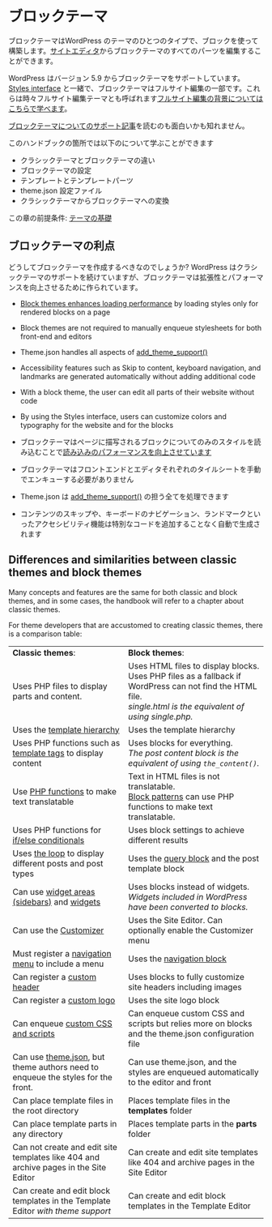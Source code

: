 <!--
# Block themes
-->
# ブロックテーマ

<!--
A block theme is a type of WordPress theme built using blocks. You can edit all parts of a block theme in the [Site Editor](https://wordpress.org/support/article/site-editor/).
-->
ブロックテーマはWordPress のテーマのひとつのタイプで、ブロックを使って構築します。[サイトエディタ](https://wordpress.org/support/article/site-editor/)からブロックテーマのすべてのパーツを編集することができます。

<!--
WordPress supports block themes from version 5.9. Together with the [Styles interface](https://wordpress.org/support/article/styles-overview/), block themes are part of full site editing. They are sometimes called full site editing themes. [Learn about the background to full site editing](https://developer.wordpress.org/block-editor/getting-started/full-site-editing/).
-->
WordPress はバージョン 5.9 からブロックテーマをサポートしています。[Styles interface](https://wordpress.org/support/article/styles-overview/) と一緒で、ブロックテーマはフルサイト編集の一部です。これらは時々フルサイト編集テーマとも呼ばれます[フルサイト編集の背景についてはこちらで学べます](https://developer.wordpress.org/block-editor/getting-started/full-site-editing/)。

<!--
You may also be interested in reading the [support article about block themes](https://wordpress.org/support/article/block-themes/).
-->
[ブロックテーマについてのサポート記事](https://wordpress.org/support/article/block-themes/)を読むのも面白いかも知れません。

<!--
In this part of the handbook, you will learn about:
-->
このハンドブックの箇所では以下のについて学ぶことができます

<!--
*   The differences between classic themes and block themes
*   Block theme setup
*   Templates and template parts
*   The theme.json configuration file
*   Converting classic themes to block themes
-->
*   クラシックテーマとブロックテーマの違い
*   ブロックテーマの設定
*   テンプレートとテンプレートパーツ
*   theme.json 設定ファイル
*   クラシックテーマからブロックテーマへの変換

<!--
Prerequisits for this chapter: [Theme Basics](https://developer.wordpress.org/themes/basics/)
-->
この章の前提条件: [テーマの基礎](https://developer.wordpress.org/themes/basics/)

<!--
## The benefits of block themes
-->
## ブロックテーマの利点

<!--
Why should you create block themes? While WordPress continues to support classic themes, block themes are built to improve scalability and performance.
-->
どうしてブロックテーマを作成するべきなのでしょうか? WordPress はクラシックテーマのサポートを続けていますが、ブロックテーマは拡張性とパフォーマンスを向上させるために作られています。

*   [Block themes enhances loading performance](https://make.wordpress.org/core/2021/07/01/block-styles-loading-enhancements-in-wordpress-5-8/) by loading styles only for rendered blocks on a page
*   Block themes are not required to manually enqueue stylesheets for both front-end and editors
*   Theme.json handles all aspects of [add_theme_support()](https://developer.wordpress.org/reference/functions/add_theme_support/)
*   Accessibility features such as Skip to content, keyboard navigation, and landmarks are generated automatically without adding additional code
*   With a block theme, the user can edit all parts of their website without code
*   By using the Styles interface, users can customize colors and typography for the website and for the blocks

*  ブロックテーマはページに描写されるブロックについてのみのスタイルを読み込むことで[読み込みのパフォーマンスを向上させています](https://make.wordpress.org/core/2021/07/01/block-styles-loading-enhancements-in-wordpress-5-8/)
*  ブロックテーマはフロントエンドとエディタそれぞれのタイルシートを手動でエンキューする必要がありません
*  Theme.json は [add_theme_support()](https://developer.wordpress.org/reference/functions/add_theme_support/) の担う全てを処理できます
*  コンテンツのスキップや、キーボードのナビゲーション、ランドマークといったアクセシビリティ機能は特別なコードを追加することなく自動で生成されます


## Differences and similarities between classic themes and block themes

Many concepts and features are the same for both classic and block themes, and in some cases, the handbook will refer to a chapter about classic themes.

For theme developers that are accustomed to creating classic themes, there is a comparison table:

<table><tbody><tr><td><strong>Classic themes</strong>:</td><td><strong>Block themes</strong>:</td></tr><tr><td>Uses PHP files to display parts and content.</td><td>Uses HTML files to display blocks.<br>Uses PHP files as a fallback if WordPress can not find the HTML file.<br><em>single.html is the equivalent of using single.php.</em></td></tr><tr><td>Uses the <a href="https://developer.wordpress.org/themes/basics/template-hierarchy/" data-type="URL" data-id="https://developer.wordpress.org/themes/basics/template-hierarchy/">template hierarchy</a></td><td>Uses the template hierarchy</td></tr><tr><td>Uses PHP functions such as <a href="https://developer.wordpress.org/themes/basics/template-tags/" data-type="URL" data-id="https://developer.wordpress.org/themes/basics/template-tags/">template tags</a> to display content</td><td>Uses blocks for everything.<br><em>The post content block is the equivalent of using <code>the_content()</code>.</em></td></tr><tr><td>Use&nbsp;<a rel="noreferrer noopener" href="https://developer.wordpress.org/apis/handbook/internationalization/" target="_blank">PHP functions</a>&nbsp;to make text translatable</td><td>Text in HTML files is not translatable.<br><a rel="noreferrer noopener" href="https://developer.wordpress.org/block-editor/reference-guides/block-api/block-patterns/" target="_blank">Block patterns</a>&nbsp;can use PHP functions to make text translatable.</td></tr><tr><td>Uses PHP functions for <a href="https://developer.wordpress.org/themes/basics/conditional-tags/" data-type="URL" data-id="https://developer.wordpress.org/themes/basics/conditional-tags/">if/else conditionals</a></td><td>Uses block settings to achieve different results</td></tr><tr><td>Uses <a href="https://developer.wordpress.org/themes/basics/the-loop/" data-type="URL" data-id="https://developer.wordpress.org/themes/basics/the-loop/">the loop</a> to display different posts and post types</td><td>Uses the <a href="https://wordpress.org/support/article/query-loop-block/" data-type="URL" data-id="https://wordpress.org/support/article/query-loop-block/">query block</a> and the post template block</td></tr><tr><td>Can use <a href="https://developer.wordpress.org/themes/functionality/sidebars/" data-type="URL" data-id="https://developer.wordpress.org/themes/functionality/sidebars/">widget areas (sidebars)</a> and <a href="https://developer.wordpress.org/themes/functionality/widgets/" data-type="URL" data-id="https://developer.wordpress.org/themes/functionality/widgets/">widgets</a></td><td>Uses blocks instead of widgets. <em>Widgets included in WordPress have been converted to blocks.</em></td></tr><tr><td>Can use the <a href="https://developer.wordpress.org/themes/customize-api/" data-type="URL" data-id="https://developer.wordpress.org/themes/customize-api/">Customizer</a></td><td>Uses the Site Editor. Can optionally enable the Customizer menu</td></tr><tr><td>Must register a <a href="https://developer.wordpress.org/themes/functionality/navigation-menus/" data-type="URL" data-id="https://developer.wordpress.org/themes/functionality/navigation-menus/">navigation menu</a> to include a menu</td><td>Uses the <a href="https://wordpress.org/support/article/navigation-block/" data-type="URL" data-id="https://wordpress.org/support/article/navigation-block/">navigation block</a></td></tr><tr><td>Can register a <a href="https://developer.wordpress.org/themes/functionality/custom-headers/" data-type="URL" data-id="https://developer.wordpress.org/themes/functionality/custom-headers/">custom header</a></td><td>Uses blocks to fully customize site headers including images</td></tr><tr><td>Can register a <a href="https://developer.wordpress.org/themes/functionality/custom-logo/" data-type="URL" data-id="https://developer.wordpress.org/themes/functionality/custom-logo/">custom logo</a></td><td>Uses the site logo block</td></tr><tr><td>Can enqueue <a href="https://developer.wordpress.org/themes/basics/including-css-javascript/" data-type="URL" data-id="https://developer.wordpress.org/themes/basics/including-css-javascript/">custom CSS and scripts</a></td><td>Can enqueue custom CSS and scripts but relies more on blocks and the theme.json configuration file</td></tr><tr><td>Can use <a href="https://developer.wordpress.org/themes/advanced-topics/theme-json/" data-type="URL" data-id="https://developer.wordpress.org/themes/advanced-topics/theme-json/">theme.json</a>, but theme authors need to enqueue the styles for the front.</td><td>Can use theme.json, and the styles are enqueued automatically to the editor and front</td></tr><tr><td>Can place template files in the root directory</td><td>Places template files in the <strong>templates</strong> folder</td></tr><tr><td>Can place template parts in any directory</td><td>Places template parts in the <strong>parts</strong> folder</td></tr><tr><td>Can not create and edit site templates like 404 and archive pages in the Site Editor</td><td>Can create and edit site templates like 404 and archive pages in the Site Editor</td></tr><tr><td>Can create and edit block templates in the Template Editor<em> with theme support</em></td><td>Can create and edit block templates in the Template Editor</td></tr></tbody></table>
